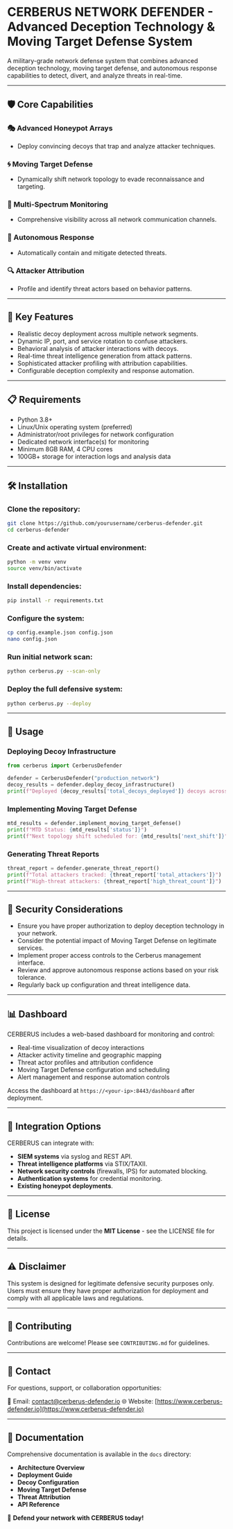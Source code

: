 # CERBERUS NETWORK DEFENDER - Advanced Deception Technology & Moving Target Defense System

A military-grade network defense system that combines advanced deception technology, moving target defense, and autonomous response capabilities to detect, divert, and analyze threats in real-time.

---

## 🛡️ Core Capabilities

### 🎭 Advanced Honeypot Arrays
- Deploy convincing decoys that trap and analyze attacker techniques.

### 🌀 Moving Target Defense
- Dynamically shift network topology to evade reconnaissance and targeting.

### 📡 Multi-Spectrum Monitoring
- Comprehensive visibility across all network communication channels.

### 🤖 Autonomous Response
- Automatically contain and mitigate detected threats.

### 🔍 Attacker Attribution
- Profile and identify threat actors based on behavior patterns.

---

## 🚀 Key Features

- Realistic decoy deployment across multiple network segments.
- Dynamic IP, port, and service rotation to confuse attackers.
- Behavioral analysis of attacker interactions with decoys.
- Real-time threat intelligence generation from attack patterns.
- Sophisticated attacker profiling with attribution capabilities.
- Configurable deception complexity and response automation.

---

## 📋 Requirements

- Python 3.8+
- Linux/Unix operating system (preferred)
- Administrator/root privileges for network configuration
- Dedicated network interface(s) for monitoring
- Minimum 8GB RAM, 4 CPU cores
- 100GB+ storage for interaction logs and analysis data

---

## 🛠️ Installation

### Clone the repository:
```bash
git clone https://github.com/yourusername/cerberus-defender.git
cd cerberus-defender
```

### Create and activate virtual environment:
```bash
python -m venv venv
source venv/bin/activate
```

### Install dependencies:
```bash
pip install -r requirements.txt
```

### Configure the system:
```bash
cp config.example.json config.json
nano config.json
```

### Run initial network scan:
```bash
python cerberus.py --scan-only
```

### Deploy the full defensive system:
```bash
python cerberus.py --deploy
```

---

## 🔧 Usage

### Deploying Decoy Infrastructure

```python
from cerberus import CerberusDefender

defender = CerberusDefender("production_network")
decoy_results = defender.deploy_decoy_infrastructure()
print(f"Deployed {decoy_results['total_decoys_deployed']} decoys across {decoy_results['subnets_covered']} subnets")
```

### Implementing Moving Target Defense

```python
mtd_results = defender.implement_moving_target_defense()
print(f"MTD Status: {mtd_results['status']}")
print(f"Next topology shift scheduled for: {mtd_results['next_shift']}")
```

### Generating Threat Reports

```python
threat_report = defender.generate_threat_report()
print(f"Total attackers tracked: {threat_report['total_attackers']}")
print(f"High-threat attackers: {threat_report['high_threat_count']}")
```

---

## 🔐 Security Considerations

- Ensure you have proper authorization to deploy deception technology in your network.
- Consider the potential impact of Moving Target Defense on legitimate services.
- Implement proper access controls to the Cerberus management interface.
- Review and approve autonomous response actions based on your risk tolerance.
- Regularly back up configuration and threat intelligence data.

---

## 📊 Dashboard

CERBERUS includes a web-based dashboard for monitoring and control:
- Real-time visualization of decoy interactions
- Attacker activity timeline and geographic mapping
- Threat actor profiles and attribution confidence
- Moving Target Defense configuration and scheduling
- Alert management and response automation controls

Access the dashboard at `https://<your-ip>:8443/dashboard` after deployment.

---

## 🔄 Integration Options

CERBERUS can integrate with:
- **SIEM systems** via syslog and REST API.
- **Threat intelligence platforms** via STIX/TAXII.
- **Network security controls** (firewalls, IPS) for automated blocking.
- **Authentication systems** for credential monitoring.
- **Existing honeypot deployments**.

---

## 📜 License

This project is licensed under the **MIT License** - see the LICENSE file for details.

---

## ⚠️ Disclaimer

This system is designed for legitimate defensive security purposes only. Users must ensure they have proper authorization for deployment and comply with all applicable laws and regulations.

---

## 🤝 Contributing

Contributions are welcome! Please see `CONTRIBUTING.md` for guidelines.

---

## 📧 Contact

For questions, support, or collaboration opportunities:

📧 Email: contact@cerberus-defender.io
🌐 Website: [https://www.cerberus-defender.io](https://www.cerberus-defender.io)

---

## 📖 Documentation

Comprehensive documentation is available in the `docs` directory:
- **Architecture Overview**
- **Deployment Guide**
- **Decoy Configuration**
- **Moving Target Defense**
- **Threat Attribution**
- **API Reference**

🚀 **Defend your network with CERBERUS today!**


